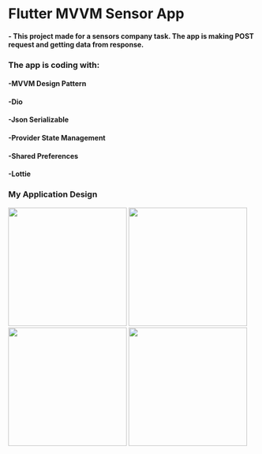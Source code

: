 # Flutter MVVM Sensor App
#### -  This project made for a sensors company task. The app is making POST request and getting data from response.
 
 ### The app is coding with:
 
 #### -MVVM Design Pattern
 #### -Dio
 #### -Json Serializable
 #### -Provider State Management
 #### -Shared Preferences
 #### -Lottie 
 
 
 ### My Application Design
 
 <img src="assets/images/1.png" width=240 height:80> <img src="assets/images/2.png" width=240 height:80> 
 <img src="assets/images/3.png" width=240 height:80> <img src="assets/images/4.png" width=240 height:80>
 

